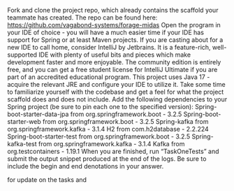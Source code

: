 Fork and clone the project repo, which already contains the scaffold your teammate has created. The repo can be found here: https://github.com/vagabond-systems/forage-midas
Open the program in your IDE of choice - you will have a much easier time if your IDE has support for Spring or at least Maven projects. If you are casting about for a new IDE to call home, consider IntelliJ by Jetbrains. It is a feature-rich, well-supported IDE with plenty of useful bits and pieces which make development faster and more enjoyable. The community edition is entirely free, and you can get a free student license for IntelliJ Ultimate if you are part of an accredited educational program.
This project uses Java 17 - acquire the relevant JRE and configure your IDE to utilize it.
Take some time to familiarize yourself with the codebase and get a feel for what the project scaffold does and does not include.
Add the following dependencies to your Spring project (be sure to pin each one to the specified version):
Spring-boot-starter-data-jpa from org.springframework.boot - 3.2.5
Spring-boot-starter-web from org.springframework.boot - 3.2.5
Spring-kafka from org.springframework.kafka - 3.1.4
H2 from com.h2database - 2.2.224
Spring-boot-starter-test from org.springframework.boot - 3.2.5
Spring-kafka-test from org.springframework.kafka - 3.1.4
Kafka from org.testcontainers - 1.19.1
When you are finished, run “TaskOneTests” and submit the output snippet produced at the end of the logs. Be sure to include the begin and end denotations in your answer.  



 for update on the tasks and 
